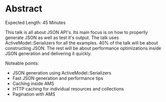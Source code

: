 # Abstract

Expected Length: 45 Minutes

This talk is all about JSON API's. Its main focus is on how to
properlly generate JSON as well as test it's output. The talk uses
ActiveModel::Serializers for all the examples. 40% of the talk will be
about constructing JSON. The rest will be about performance
optimizations inside JSON generation and delivering it quickly.

Noteable points:

* JSON generation using ActiveModel::Serializers
* Fast JSON generation and performance tips
* Caching inside AMS
* HTTP caching for individual resources and collections
* Pagination with AMS
